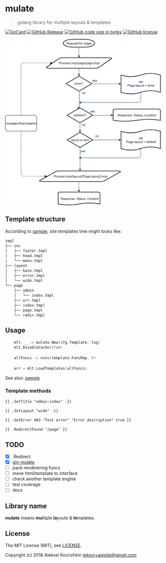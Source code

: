 # mulate
> golang library for multiple layouts & templates

[![GoCard][gc1]][gc2]
 [![GitHub Release][gr1]][gr2]
 [![GitHub code size in bytes][sz]]()
 [![GitHub license][gl1]][gl2]

[gc1]: https://goreportcard.com/badge/apisite/mulate
[gc2]: https://goreportcard.com/report/github.com/apisite/mulate
[gr1]: https://img.shields.io/github/release/apisite/mulate.svg
[gr2]: https://github.com/apisite/mulate/releases
[sz]: https://img.shields.io/github/languages/code-size/apisite/mulate.svg
[gl1]: https://img.shields.io/github/license/apisite/mulate.svg
[gl2]: LICENSE

![Request processing flow](flow.png)

## Template structure

According to [sample](sample/), site templates tree might looks like: 

```
tmpl
├── inc
│   ├── footer.tmpl
│   ├── head.tmpl
│   └── menu.tmpl
├── layout
│   ├── base.tmpl
│   ├── error.tmpl
│   └── wide.tmpl
└── page
    ├── admin
    │   └── index.tmpl
    ├── err.tmpl
    ├── index.tmpl
    ├── page.tmpl
    └── redir.tmpl

```

## Usage

```go
    mlt, _ := mulate.New(cfg.Template, log)
    mlt.DisableCache(true)

    allFuncs := make(template.FuncMap, 0)

    err = mlt.LoadTemplates(allFuncs)
```

See also: [sample](sample/)

### Template methods

```
{{ .SetTitle "admin:index" -}}
```

```
{{ .SetLayout "wide" -}}
```

```
{{ .SetError 403 "Test error" "Error description" true }}
```

```
{{ .RedirectFound "/page" }}
```

## TODO

* [x] .Redirect
* [x] [gin-mulate](https://github.com/apisite/gin-mulate)
* [ ] pack renderering funcs
* [ ] move html/template to interface
* [ ] check another template engine
* [ ] test coverage
* [ ] docs

## Library name

**mulate** means **mu**ltiple **la**youts & **te**mplates.

## License

The MIT License (MIT), see [LICENSE](LICENSE).

Copyright (c) 2018 Aleksei Kovrizhkin <lekovr+apisite@gmail.com>

